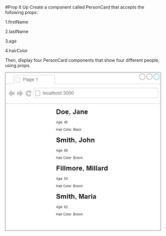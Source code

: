 #Prop It Up
Create a component called PersonCard that accepts the following props: 

1.firstName  

2.lastName  

3.age  

4.hairColor  

Then, display four PersonCard components that show four different people, using props.

![](Untitled_Diagram.png)